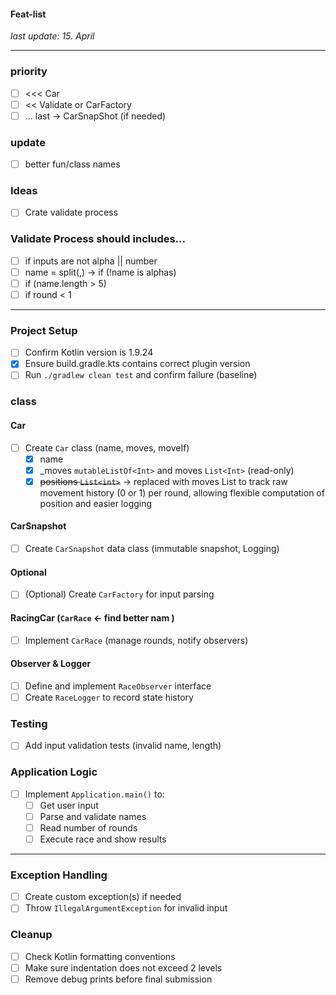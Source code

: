 #### Feat-list
_last update: 15. April_

---

### priority 
- [ ] <<< Car
- [ ] << Validate or CarFactory
- [ ] ... last -> CarSnapShot (if needed)

### update
- [ ] better fun/class names

### Ideas
- [ ] Crate validate process

### Validate Process should includes...
- [ ] if inputs are not alpha || number 
- [ ] name = split(,) -> if (!name is alphas)
- [ ] if (name.length > 5)
- [ ] if round < 1

---

### Project Setup
- [ ] Confirm Kotlin version is 1.9.24
- [x] Ensure build.gradle.kts contains correct plugin version
- [ ] Run `./gradlew clean test` and confirm failure (baseline)

### class
#### Car
- [ ] Create `Car` class (name, moves, moveIf)
  - [x] name
  - [x] _moves `mutableListOf<Int>` and  moves `List<Int>` (read-only)
  - [x] ~~positions `List<int>`~~ -> replaced with moves List<Int> to track raw movement history (0 or 1) per round, allowing flexible computation of position and easier logging

#### CarSnapshot
- [ ] Create `CarSnapshot` data class (immutable snapshot, Logging)

#### Optional 
- [ ] (Optional) Create `CarFactory` for input parsing

#### RacingCar (`CarRace` <- find better nam )
- [ ] Implement `CarRace` (manage rounds, notify observers)

#### Observer & Logger
- [ ] Define and implement `RaceObserver` interface
- [ ] Create `RaceLogger` to record state history

### Testing
- [ ] Add input validation tests (invalid name, length)

### Application Logic
- [ ] Implement `Application.main()` to:
    - [ ] Get user input
    - [ ] Parse and validate names
    - [ ] Read number of rounds
    - [ ] Execute race and show results

---

### Exception Handling
- [ ] Create custom exception(s) if needed
- [ ] Throw `IllegalArgumentException` for invalid input

### Cleanup
- [ ] Check Kotlin formatting conventions
- [ ] Make sure indentation does not exceed 2 levels
- [ ] Remove debug prints before final submission